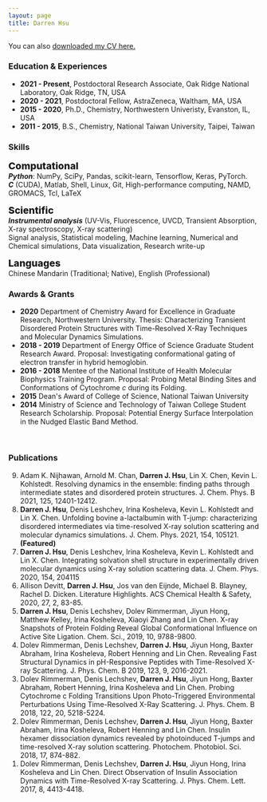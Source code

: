 ```yaml
---
layout: page
title: Darren Hsu
---
```


You can also [downloaded my CV here.](./assets/files/DarrenHsu_CV.pdf)


### Education & Experiences

- **2021 - Present**, Postdoctoral Research Associate, Oak Ridge National Laboratory, Oak Ridge, TN, USA
- **2020 - 2021**, Postdoctoral Fellow, AstraZeneca, Waltham, MA, USA
- **2015 - 2020**, Ph.D., Chemistry, Northwestern Univeristy, Evanston, IL, USA
- **2011 - 2015**, B.S., Chemistry, National Taiwan University, Taipei, Taiwan


### Skills
<span style="font-size: 1.2rem; font-weight: 800;">Computational</span><br/>
**_Python_**: NumPy, SciPy, Pandas, scikit-learn, Tensorflow, Keras, PyTorch.  
**_C_** (CUDA), Matlab, Shell, Linux, Git, High-performance computing, NAMD, GROMACS, Tcl, LaTeX  

<span style="font-size: 1.2rem; font-weight: 800;">Scientific</span><br/>
**_Instrumental analysis_** (UV-Vis, Fluorescence, UVCD, Transient Absorption, X-ray spectroscopy, X-ray scattering)  
Signal analysis, Statistical modeling, Machine learning, Numerical and Chemical simulations, Data visualization, Research write-up

<span style="font-size: 1.2rem; font-weight: 800;">Languages</span><br/>
Chinese Mandarin (Traditional; Native), English (Professional)  


### Awards & Grants

- **2020** Department of Chemistry Award for Excellence in Graduate Research, Northwestern University. Thesis: Characterizing Transient Disordered Protein Structures with Time-Resolved X-Ray Techniques and Molecular Dynamics Simulations.
- **2018 - 2019** Department of Energy Office of Science Graduate Student Research Award.
  Proposal: Investigating conformational gating of electron transfer in hybrid hemoglobin.
- **2016 - 2018** Mentee of the National Institute of Health Molecular Biophysics Training Program. Proposal: Probing Metal Binding Sites and Conformations of Cytochrome *c* during its Folding.
- **2015** Dean's Award of College of Science, National Taiwan University
- **2014** Ministry of Science and Technology of Taiwan College Student Research Scholarship. Proposal: Potential Energy Surface Interpolation in the Nudged Elastic Band Method.

<br/>

### Publications

<ol reversed>
  <li>Adam K. Nijhawan, Arnold M. Chan, <strong>Darren J. Hsu</strong>, Lin X. Chen, Kevin L. Kohlstedt.  Resolving dynamics in the ensemble: finding paths through intermediate states and disordered protein structures. J. Chem. Phys. B 2021, 125, 12401-12412.</li> 
  <li><strong>Darren J. Hsu</strong>, Denis Leshchev, Irina Kosheleva, Kevin L. Kohlstedt and Lin X. Chen.  Unfolding bovine a-lactalbumin with T-jump: characterizing disordered intermediates via time-resolved X-ray solution scattering and molecular dynamics simulations. J. Chem. Phys. 2021, 154, 105121. <strong>(Featured)</strong></li>
  <li><strong>Darren J. Hsu</strong>, Denis Leshchev, Irina Kosheleva, Kevin L. Kohlstedt and Lin X. Chen.  Integrating solvation shell structure in experimentally driven molecular dynamics using X-ray solution scattering data. J. Chem. Phys. 2020, 154, 204115</li>
  <li>Allison Devitt, <strong>Darren J. Hsu</strong>, Jos van den Eijnde, Michael B. Blayney, Rachel D. Dicken.  Literature Highlights. ACS Chemical Health & Safety, 2020, 27, 2, 83-85. </li>
  <li><strong>Darren J. Hsu</strong>, Denis Lechshev, Dolev Rimmerman, Jiyun Hong, Matthew Kelley, Irina Kosheleva, Xiaoyi Zhang and Lin Chen.  X-ray Snapshots of Protein Folding Reveal Global Conformational Influence on Active Site Ligation. Chem. Sci., 2019, 10, 9788-9800.</li>
  <li>Dolev Rimmerman, Denis Lechshev, <strong>Darren J. Hsu</strong>, Jiyun Hong, Baxter Abraham, Irina Kosheleva, Robert Henning and Lin Chen.  Revealing Fast Structural Dynamics in pH-Responsive Peptides with Time-Resolved X-ray Scattering. J. Phys. Chem. B 2019, 123, 9, 2016-2021.</li>
  <li>Dolev Rimmerman, Denis Lechshev, <strong>Darren J. Hsu</strong>, Jiyun Hong, Baxter Abraham, Robert Henning, Irina Kosheleva and Lin Chen.  Probing Cytochrome c Folding Transitions Upon Photo-Triggered Environmental Perturbations Using Time-Resolved X-Ray Scattering. J. Phys. Chem. B 2018, 122, 20, 5218-5224.</li>
  <li>Dolev Rimmerman, Denis Lechshev, <strong>Darren J. Hsu</strong>, Jiyun Hong, Baxter Abraham, Irina Kosheleva, Robert Henning and Lin Chen.  Insulin hexamer dissociation dynamics revealed by photoinduced T-jumps and time-resolved X-ray solution scattering. Photochem. Photobiol. Sci. 2018, 17, 874-882.</li>
  <li>Dolev Rimmerman, Denis Lechshev, <strong>Darren J. Hsu</strong>, Jiyun Hong, Irina Kosheleva and Lin Chen.  Direct Observation of Insulin Association Dynamics with Time-Resolved X-ray Scattering. J. Phys. Chem. Lett. 2017, 8, 4413-4418.</li>
</ol>


